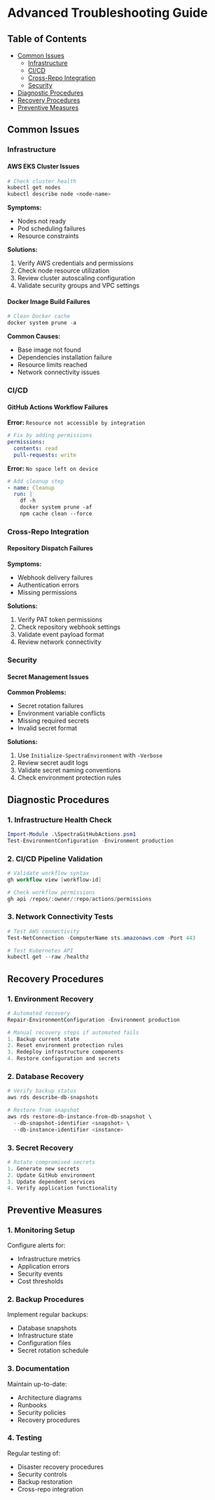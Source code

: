 # Advanced Troubleshooting Guide

## Table of Contents
- [Common Issues](#common-issues)
  - [Infrastructure](#infrastructure)
  - [CI/CD](#cicd)
  - [Cross-Repo Integration](#cross-repo-integration)
  - [Security](#security)
- [Diagnostic Procedures](#diagnostic-procedures)
- [Recovery Procedures](#recovery-procedures)
- [Preventive Measures](#preventive-measures)

## Common Issues

### Infrastructure

#### AWS EKS Cluster Issues
```powershell
# Check cluster health
kubectl get nodes
kubectl describe node <node-name>
```

**Symptoms:**
- Nodes not ready
- Pod scheduling failures
- Resource constraints

**Solutions:**
1. Verify AWS credentials and permissions
2. Check node resource utilization
3. Review cluster autoscaling configuration
4. Validate security groups and VPC settings

#### Docker Image Build Failures
```powershell
# Clean Docker cache
docker system prune -a
```

**Common Causes:**
- Base image not found
- Dependencies installation failure
- Resource limits reached
- Network connectivity issues

### CI/CD

#### GitHub Actions Workflow Failures

**Error:** `Resource not accessible by integration`
```yaml
# Fix by adding permissions
permissions:
  contents: read
  pull-requests: write
```

**Error:** `No space left on device`
```yaml
# Add cleanup step
- name: Cleanup
  run: |
    df -h
    docker system prune -af
    npm cache clean --force
```

### Cross-Repo Integration

#### Repository Dispatch Failures

**Symptoms:**
- Webhook delivery failures
- Authentication errors
- Missing permissions

**Solutions:**
1. Verify PAT token permissions
2. Check repository webhook settings
3. Validate event payload format
4. Review network connectivity

### Security

#### Secret Management Issues

**Common Problems:**
- Secret rotation failures
- Environment variable conflicts
- Missing required secrets
- Invalid secret format

**Solutions:**
1. Use `Initialize-SpectraEnvironment` with `-Verbose`
2. Review secret audit logs
3. Validate secret naming conventions
4. Check environment protection rules

## Diagnostic Procedures

### 1. Infrastructure Health Check
```powershell
Import-Module .\SpectraGitHubActions.psm1
Test-EnvironmentConfiguration -Environment production
```

### 2. CI/CD Pipeline Validation
```powershell
# Validate workflow syntax
gh workflow view [workflow-id]

# Check workflow permissions
gh api /repos/:owner/:repo/actions/permissions
```

### 3. Network Connectivity Tests
```powershell
# Test AWS connectivity
Test-NetConnection -ComputerName sts.amazonaws.com -Port 443

# Test Kubernetes API
kubectl get --raw /healthz
```

## Recovery Procedures

### 1. Environment Recovery
```powershell
# Automated recovery
Repair-EnvironmentConfiguration -Environment production

# Manual recovery steps if automated fails
1. Backup current state
2. Reset environment protection rules
3. Redeploy infrastructure components
4. Restore configuration and secrets
```

### 2. Database Recovery
```powershell
# Verify backup status
aws rds describe-db-snapshots

# Restore from snapshot
aws rds restore-db-instance-from-db-snapshot \
  --db-snapshot-identifier <snapshot> \
  --db-instance-identifier <instance>
```

### 3. Secret Recovery
```powershell
# Rotate compromised secrets
1. Generate new secrets
2. Update GitHub environment
3. Update dependent services
4. Verify application functionality
```

## Preventive Measures

### 1. Monitoring Setup

Configure alerts for:
- Infrastructure metrics
- Application errors
- Security events
- Cost thresholds

### 2. Backup Procedures

Implement regular backups:
- Database snapshots
- Infrastructure state
- Configuration files
- Secret rotation schedule

### 3. Documentation

Maintain up-to-date:
- Architecture diagrams
- Runbooks
- Security policies
- Recovery procedures

### 4. Testing

Regular testing of:
- Disaster recovery procedures
- Security controls
- Backup restoration
- Cross-repo integration
